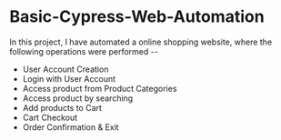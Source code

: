 # Basic-Cypress-Web-Automation
In this project, I have automated a online shopping website, where the following operations were performed -- 
- User Account Creation
- Login with User Account
- Access product from Product Categories
- Access product by searching
- Add products to Cart
- Cart Checkout
- Order Confirmation & Exit
